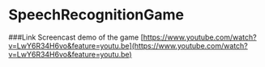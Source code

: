 # SpeechRecognitionGame

###Link Screencast demo of the game
[https://www.youtube.com/watch?v=LwY6R34H6vo&feature=youtu.be](https://www.youtube.com/watch?v=LwY6R34H6vo&feature=youtu.be)
